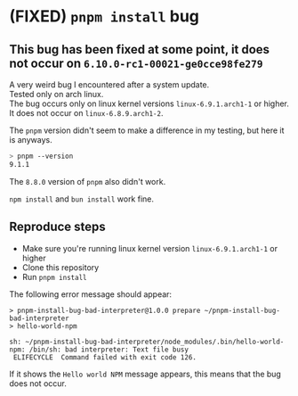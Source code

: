 # (FIXED) `pnpm install` bug

## This bug has been fixed at some point, it does not occur on `6.10.0-rc1-00021-ge0cce98fe279`

A very weird bug I encountered after a system update.  
Tested only on arch linux.  
The bug occurs only on linux kernel versions `linux-6.9.1.arch1-1` or higher.
It does not occur on `linux-6.8.9.arch1-2`.  

The `pnpm` version didn't seem to make a difference in my testing, but here it is anyways.  
```bash
> pnpm --version
9.1.1
```
The `8.8.0` version of `pnpm` also didn't work.  

`npm install` and `bun install` work fine.  

## Reproduce steps

- Make sure you're running linux kernel version `linux-6.9.1.arch1-1` or higher
- Clone this repository
- Run `pnpm install`

The following error message should appear:

```
> pnpm-install-bug-bad-interpreter@1.0.0 prepare ~/pnpm-install-bug-bad-interpreter
> hello-world-npm

sh: ~/pnpm-install-bug-bad-interpreter/node_modules/.bin/hello-world-npm: /bin/sh: bad interpreter: Text file busy
 ELIFECYCLE  Command failed with exit code 126.
```

If it shows the `Hello world NPM` message appears, this means that the bug does not occur.  
